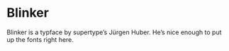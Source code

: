 # Blinker
Blinker is a typface by supertype’s Jürgen Huber. He’s nice enough to put up the fonts right here.
